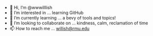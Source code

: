 - 👋 Hi, I’m @wwwilllish
- 👀 I’m interested in ... learning GitHub
- 🌱 I’m currently learning ... a bevy of tools and topics!
- 💞️ I’m looking to collaborate on ... kindness, calm, reclamation of time
- 📫 How to reach me ... willish@rmu.edu 

<!---
wwwilllish/wwwilllish is a ✨ special ✨ repository because its `README.md` (this file) appears on your GitHub profile.
You can click the Preview link to take a look at your changes.
--->
